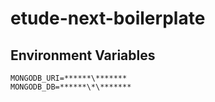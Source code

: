 # etude-next-boilerplate

## Environment Variables

```.env.local
MONGODB_URI=******\*******
MONGODB_DB=******\*\*******
```
